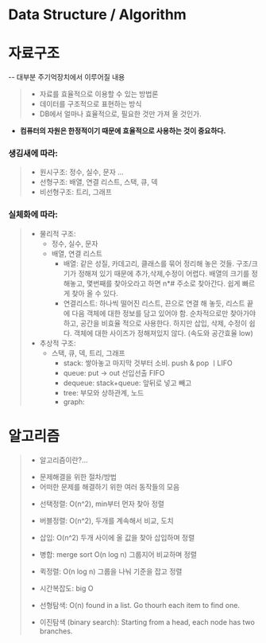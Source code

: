 # Data Structure / Algorithm

#  자료구조
-- 대부분 주기억장치에서 이루어질 내용

>* 자료를 효율적으로 이용할 수 있는 방법론 
>* 데이터를 구조적으로 표현하는 방식
>* DB에서 얼마나 효율적으로, 필요한 것만 가져 올 것인가. 

- **컴퓨터의 자원은 한정적이기 때문에 효율적으로 사용하는 것이 중요하다.**

###  생김새에 따라:
>	- 원시구조: 정수, 실수, 문자 ...
>	- 선형구조: 배열, 연결 리스트, 스택, 큐, 덱
>	- 비선형구조: 트리, 그래프

###  실체화에 따라:
>	- 물리적 구조:
>		- 정수, 실수, 문자 
>		- 배열, 연결 리스트
>			* 배열: 같은 성질, 카데고리, 클래스를 묶어 정리해 놓은 것들. 구조/크기가 정해져 있기 때문에 추가,삭제,수정이 어렵다. 배열의 크기를 정해놓고, 몇번째를 찾아오라고 하면 n*#  주소로 찾아간다. 쉽게 빠르게 찾아 올 수 있다. 
>			* 연결리스트: 하나씩 떨어진 리스트, 끈으로 연결 해 놓듯, 리스트 끝에 다음 객체에 대한 정보를 담고 있어야 함. 순차적으로만 찾아가야하고, 공간을 비효율 적으로 사용한다. 하지만 삽입, 삭제, 수정이 쉽다. 객체에 대한 사이즈가 정해져있지 않다. (속도와 공간효율 low)
>	- 추상적 구조:
>		- 스택, 큐, 덱, 트리, 그래프
>			* stack: 쌓아놓고 마지막 것부터 소비. push & pop ㅣLIFO
>			* queue: put -> out 선입선출 FIFO
>			* dequeue: stack+queue: 앞뒤로 넣고 빼고
>			* tree: 부모와 상하관계, 노드
>			* graph: 

#  알고리즘
>* 알고리즘이란?...
>- 문제해결을 위한 절차/방법
>- 어떠한 문제를 해결하기 위한 여러 동작들의 모음
>
>* 선택정렬: O(n^2), min부터 먼자 찾아 정렬 
>* 버블정렬: O(n^2), 두개를 계속해서 비교, 도치
>* 삽입: O(n^2) 두개 사이에 올 값을 찾아 삽입하며 정렬
>* 병합: merge sort O(n log n) 그룹지어 비교하며 정렬
>* 퀵정렬: O(n log n) 그룹을 나눠 기준을 잡고 정렬
>* 시간복잡도: big O
>
>* 선형탐색: O(n) found in a list. Go thourh each item to find one. 
>* 이진탐색 (binary search): Starting from a head, each node has two branches. 

